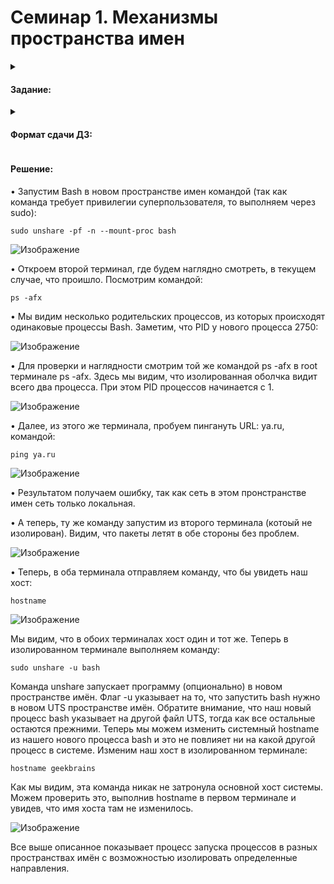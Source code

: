 # Семинар 1. Механизмы пространства имен

<details><summary><h4>Задание:</h4></summary>
  
✔️ Необходимо продемонстрировать изоляцию одного и того же приложения (как решено на семинаре - командного интерпретатора) в различных пространствах имен.
  
</details>

<details><summary><h4>Формат сдачи ДЗ:</h4></summary>
  
✔️ предоставить доказательства в виде скриншота и текстового документа с введенными командами.

</details>


<h4>Решение:</h4>

• Запустим Bash в новом пространстве имен командой (так как команда требует привилегии суперпользователя, то выполняем через sudo):
```
sudo unshare -pf -n --mount-proc bash
```

![Изображение](https://github.com/DjonyCooper/Containerization/blob/main/Homework_1/Screenshots/Скриншот%2009-07-2023%20215958.jpg?raw=true  "Выполнение sudo unshare -pf -n --mount-proc bash")

• Откроем второй терминал, где будем наглядно смотреть, в текущем случае, что проишло. Посмотрим командой:
```
ps -afx
```
• Мы видим несколько родительских процессов, из которых происходят одинаковые процессы Bash. Заметим, что PID у нового процесса 2750:

![Изображение](https://github.com/DjonyCooper/Containerization/blob/main/Homework_1/Screenshots/Скриншот%2009-07-2023%20220118.jpg?raw=true  "Выполнение ps -afx")

• Для проверки и наглядности смотрим той же командой ps -afx в root терминале ps -afx. Здесь мы видим, что изолированная оболчка видит всего два процесса. При этом PID процессов начинается с 1.

![Изображение](https://github.com/DjonyCooper/Containerization/blob/main/Homework_1/Screenshots/Скриншот%2009-07-2023%20220302.jpg?raw=true  "Выполнение ps -afx")

• Далее, из этого же терминала, пробуем пингануть URL: ya.ru, командой:
```
ping ya.ru
```

![Изображение](https://github.com/DjonyCooper/Containerization/blob/main/Homework_1/Screenshots/Скриншот%2009-07-2023%20220413.jpg?raw=true  "Выполнение ping ya.ru")

• Результатом получаем ошибку, так как сеть в этом пронстранстве имен сеть только локальная.

• А теперь, ту же команду запустим из второго терминала (котоый не изолирован). Видим, что пакеты летят в обе стороны без проблем.

![Изображение](https://github.com/DjonyCooper/Containerization/blob/main/Homework_1/Screenshots/Скриншот%2009-07-2023%20220510.jpg?raw=true  "Выполнение ping ya.ru")

• Теперь, в оба терминала отправляем команду, что бы увидеть наш хост:
```
hostname
```

![Изображение](https://github.com/DjonyCooper/Containerization/blob/main/Homework_1/Screenshots/Скриншот%2009-07-2023%20220558.jpg?raw=true  "Выполнение hostname")

Мы видим, что в обоих терминалах хост один и тот же. Теперь в изолированном терминале выполняем команду:
```
sudo unshare -u bash
```

Команда unshare запускает программу (опционально) в новом пространстве имён. Флаг -u указывает на то, что запустить bash нужно в новом UTS пространстве имён. Обратите внимание, что наш новый процесс bash указывает на другой файл UTS, тогда как все остальные остаются прежними. Теперь мы можем изменить системный hostname из нашего нового процесса bash и это не повлияет ни на какой другой процесс в системе. Изменим наш хост в изолированном терминале:
```
hostname geekbrains
```
Как мы видим, эта команда никак не затронула основной хост системы. Можем проверить это, выполнив hostname в первом терминале и увидев, что имя хоста там не изменилось.

![Изображение](https://github.com/DjonyCooper/Containerization/blob/main/Homework_1/Screenshots/Скриншот%2009-07-2023%20220749.jpg?raw=true  "Выполнение hostname")

Все выше описанное показывает процесс запуска процессов в разных пространствах имён с возможностью изолировать определенные направления.
